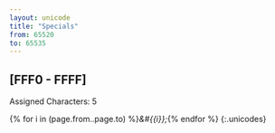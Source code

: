 ```yaml
---
layout: unicode
title: "Specials"
from: 65520
to: 65535
---
```


## 	[FFF0 - FFFF]

Assigned Characters: 5

{% for i in (page.from..page.to) %}<i>&#{{i}};</i>{% endfor %}
{:.unicodes}
